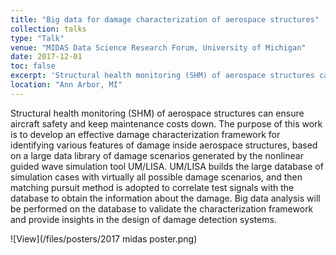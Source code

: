 ```yaml
---
title: "Big data for damage characterization of aerospace structures"
collection: talks
type: "Talk"
venue: "MIDAS Data Science Research Forum, University of Michigan"
date: 2017-12-01
toc: false
excerpt: 'Structural health monitoring (SHM) of aerospace structures can ensure aircraft safety and keep maintenance costs down. The purpose of this work is to develop an effective damage characterization framework for identifying various features of damage inside aerospace structures, based on a large data library of damage scenarios generated by the nonlinear guided wave simulation tool UM/LISA.'
location: "Ann Arbor, MI"
---
```


Structural health monitoring (SHM) of aerospace structures can ensure aircraft safety and keep maintenance costs down. The purpose of this work is to develop an effective damage characterization framework for identifying various features of damage inside aerospace structures, based on a large data library of damage scenarios generated by the nonlinear guided wave simulation tool UM/LISA. UM/LISA builds the large database of simulation cases with virtually all possible damage scenarios, and then matching pursuit method is adopted to correlate test signals with the database to obtain the information about the damage. Big data analysis will be performed on the database to validate the characterization framework and provide insights in the design of damage detection systems.

![View](/files/posters/2017 midas poster.png)
